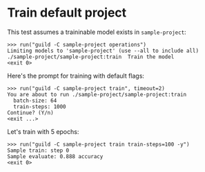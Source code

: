 # Train default project

This test assumes a traininable model exists in `sample-project`:

    >>> run("guild -C sample-project operations")
    Limiting models to 'sample-project' (use --all to include all)
    ./sample-project/sample-project:train  Train the model
    <exit 0>

Here's the prompt for training with default flags:

    >>> run("guild -C sample-project train", timeout=2)
    You are about to run ./sample-project/sample-project:train
      batch-size: 64
      train-steps: 1000
    Continue? (Y/n)
    <exit ...>

Let's train with 5 epochs:

    >>> run("guild -C sample-project train train-steps=100 -y")
    Sample train: step 0
    Sample evaluate: 0.888 accuracy
    <exit 0>

